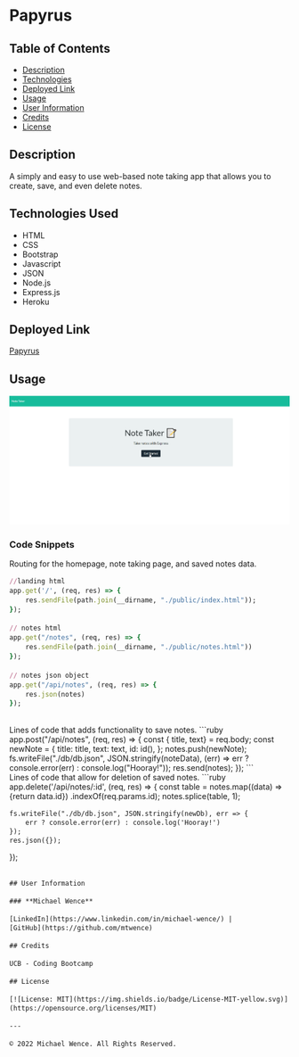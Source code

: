 # Papyrus

## Table of Contents

- [Description](#description)
- [Technologies](#technologies-used)
- [Deployed Link](#link)
- [Usage](#usage)
- [User Information](#user-information)
- [Credits](#credits)
- [License](#license)

## Description

A simply and easy to use web-based note taking app that allows you to create, save, and even delete notes.

## Technologies Used

- HTML
- CSS
- Bootstrap
- Javascript
- JSON
- Node.js
- Express.js
- Heroku

## Deployed Link

[Papyrus](https://papyrus-mtw.herokuapp.com/)

## Usage

![Demo of Papyrus](./public/assets/images/papyrus%20demo.gif)

### Code Snippets

Routing for the homepage, note taking page, and saved notes data.

```ruby
//landing html
app.get('/', (req, res) => {
    res.sendFile(path.join(__dirname, "./public/index.html"));
});

// notes html
app.get("/notes", (req, res) => {
    res.sendFile(path.join(__dirname, "./public/notes.html"))
});

// notes json object
app.get("/api/notes", (req, res) => {
    res.json(notes)
});

```

<br/>
Lines of code that adds functionality to save notes.
```ruby
app.post("/api/notes", (req, res) => {
    const { title, text} = req.body;
    const newNote = {
        title: title,
        text: text,
        id: id(),
    };    
    notes.push(newNote);
    fs.writeFile("./db/db.json", JSON.stringify(noteData), (err) =>
    err ? console.error(err) : console.log("Hooray!"));
    res.send(notes);
});
```
<br/>
Lines of code that allow for deletion of saved notes. 
```ruby
app.delete('/api/notes/:id', (req, res) => {
    const table = notes.map((data) => {return data.id})
    .indexOf(req.params.id);
    notes.splice(table, 1);

    fs.writeFile("./db/db.json", JSON.stringify(newDb), err => {
        err ? console.error(err) : console.log('Hooray!')
    });
    res.json({});

});

```

## User Information

### **Michael Wence**

[LinkedIn](https://www.linkedin.com/in/michael-wence/) |
[GitHub](https://github.com/mtwence)

## Credits

UCB - Coding Bootcamp

## License

[![License: MIT](https://img.shields.io/badge/License-MIT-yellow.svg)](https://opensource.org/licenses/MIT)

---

© 2022 Michael Wence. All Rights Reserved.
```

